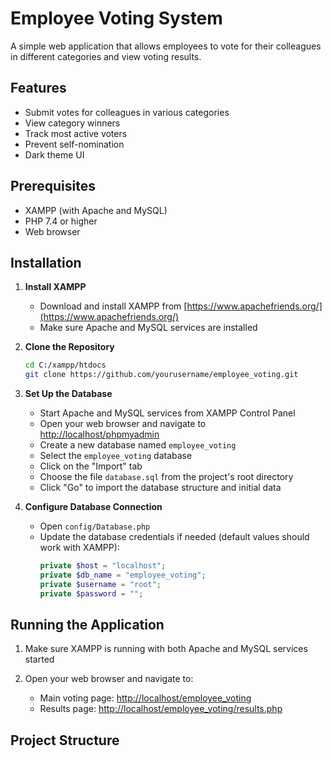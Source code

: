 # Employee Voting System

A simple web application that allows employees to vote for their colleagues in different categories and view voting results.

## Features
- Submit votes for colleagues in various categories
- View category winners
- Track most active voters
- Prevent self-nomination
- Dark theme UI

## Prerequisites
- XAMPP (with Apache and MySQL)
- PHP 7.4 or higher
- Web browser

## Installation

1. **Install XAMPP**
   - Download and install XAMPP from [https://www.apachefriends.org/](https://www.apachefriends.org/)
   - Make sure Apache and MySQL services are installed

2. **Clone the Repository**
   ```bash
   cd C:/xampp/htdocs
   git clone https://github.com/yourusername/employee_voting.git
   ```

3. **Set Up the Database**
   - Start Apache and MySQL services from XAMPP Control Panel
   - Open your web browser and navigate to [http://localhost/phpmyadmin](http://localhost/phpmyadmin)
   - Create a new database named `employee_voting`
   - Select the `employee_voting` database
   - Click on the "Import" tab
   - Choose the file `database.sql` from the project's root directory
   - Click "Go" to import the database structure and initial data

4. **Configure Database Connection**
   - Open `config/Database.php`
   - Update the database credentials if needed (default values should work with XAMPP):
     ```php
     private $host = "localhost";
     private $db_name = "employee_voting";
     private $username = "root";
     private $password = "";
     ```

## Running the Application

1. Make sure XAMPP is running with both Apache and MySQL services started

2. Open your web browser and navigate to:
   - Main voting page: [http://localhost/employee_voting](http://localhost/employee_voting)
   - Results page: [http://localhost/employee_voting/results.php](http://localhost/employee_voting/results.php)

## Project Structure